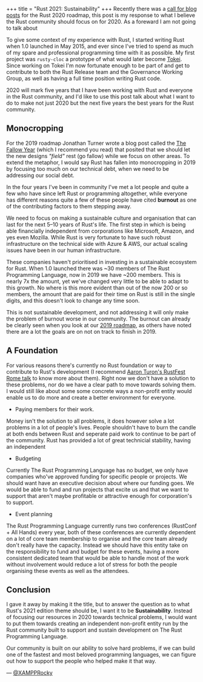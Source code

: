 +++
title = "Rust 2021: Sustainability"
+++
Recently there was a [call for blog posts] for the Rust 2020 roadmap, this post is my response to what I believe the Rust community should focus on for 2020. As a foreward I am not going to talk about 

To give some context of my experience with Rust, I started writing Rust when 1.0 launched in May 2015, and ever since I've tried to spend as much of my spare and professional programming time with it as possible. My first project was `rusty-cloc` a prototype of what would later become [Tokei]. Since working on Tokei I'm now fortunate enough to be part of and get to contribute to both the Rust Release team and the Governance Working Group, as well as having a full time position writing Rust code.

2020 will mark five years that I have been working with Rust and everyone in the Rust community, and I'd like to use this post talk about what I want to do to make not just 2020 but the next five years the best years for the Rust community.

## Monocropping
For the 2019 roadmap Jonathan Turner wrote a blog post called the [The Fallow Year] (which I recommend you read) that posited that we should let the new designs _"field"_  rest (go fallow) while we focus on other areas. To extend the metaphor, I would say Rust has fallen into monocropping in 2019 by focusing too much on our technical debt, when we need to be addressing our social debt.

In the four years I've been in community I've met a lot people and quite a few who have since left Rust or programming altogether, while everyone has different reasons quite a few of these people have cited **burnout** as one of the contributing factors to them stepping away.

We need to focus on making a sustainable culture and organisation that can last for the next 5–10 years of Rust's life. The first step in which is being able financially independent from corporations like Microsoft, Amazon, and yes even Mozilla. While Rust is very fortunate to have such robust infrastructure on the technical side with Azure & AWS, our actual scaling issues have been in our human infrastructure.

These companies haven't prioritised in investing in a sustainable ecosystem for Rust. When 1.0 launched there was ~30 members of The Rust Programming Language, now in 2019 we have ~200 members. This is nearly 7x the amount, yet we've changed very little to be able to adapt to this growth. No where is this more evident than out of the now 200 or so members, the amount that are paid for their time on Rust is still in the single digits, and this doesn't look to change any time soon.

This is not sustainable development, and not addressing it will only make the problem of burnout worse in our community. The burnout can already be clearly seen when you look at our [2019 roadmap], as others have noted there are a lot the goals are on not on track to finish in 2019.

## A Foundation
For various reasons there's currently no Rust foundation or way to contribute to Rust's development (I recommend [Aaron Turon's RustFest Rome talk] to know more about them). Right now we don't have a solution to these problems, nor do we have a clear path to move towards solving them. I would still like about some some concrete ways a non-profit entity would enable us to do more and create a better environment for everyone.

* Paying members for their work.

Money isn't the solution to all problems, it does however solve a lot problems in a lot of people's lives. People shouldn't have to burn the candle at both ends between Rust and seperate paid work to continue to be part of the community. Rust has provided a lot of great technicial stability, having an independent 

* Budgeting

Currently The Rust Programming Language has no budget, we only have companies who've approved funding for specific people or projects. We should want have an executive decision about where our funding goes. We would be able to fund and run projects that excite us and that we want to support that aren't maybe profitable or attractive enough for corporation's to support.

* Event planning

The Rust Programming Language currently runs two conferences (RustConf + All Hands) every year, both of these conferences are currently dependent on a lot of core team membership to organise and the core team already don't really have the capacity. Instead we should have this entity take on the responsibility to fund and budget for these events, having a more consistent dedicated team that would be able to handle most of the work without involvement would reduce a lot of stress for both the people organising these events as well as the attendees.

## Conclusion
I gave it away by making it the title, but to answer the question as to what Rust's 2021 edition theme should be, I want it to be **Sustainability**. Instead of focusing our resources in 2020 towards technical problems, I would want to put them towards creating an independent non-profit entity run by the Rust community built to support and sustain development on The Rust Programming Language.

Our community is built on our ability to solve hard problems, if we can build one of the fastest and most beloved programming languages, we can figure out how to support the people who helped make it that way.

— [@XAMPPRocky]

[The Fallow Year]: http://www.jonathanturner.org/2018/12/the-fallow-year.html
[2019 roadmap]: https://internals.rust-lang.org/t/2019-roadmap-progress/10862
[Aaron Turon's RustFest Rome talk]: https://www.youtube.com/watch?v=0sIgVnRAcn0
[call for blog posts]: https://blog.rust-lang.org/2019/10/29/A-call-for-blogs-2020.html
[Tokei]: https://github.com/XAMPPRocky/tokei
[@XAMPPRocky]: https://github.com/XAMPPRocky
